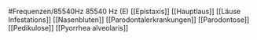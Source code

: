 #Frequenzen/85540Hz
85540 Hz (E)
[[Epistaxis]]
[[Hauptlaus]]
[[Läuse Infestations]]
[[Nasenbluten]]
[[Parodontalerkrankungen]]
[[Parodontose]]
[[Pedikulose]]
[[Pyorrhea alveolaris]]